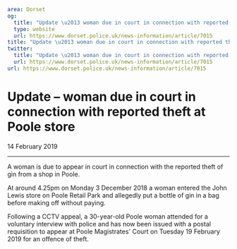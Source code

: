 ```yaml
area: Dorset
og:
  title: "Update \u2013 woman due in court in connection with reported theft at Poole store"
  type: website
  url: https://www.dorset.police.uk/news-information/article/7015
title: "Update \u2013 woman due in court in connection with reported theft at Poole store |"
twitter:
  title: "Update \u2013 woman due in court in connection with reported theft at Poole store"
  url: https://www.dorset.police.uk/news-information/article/7015
url: https://www.dorset.police.uk/news-information/article/7015
```

# Update – woman due in court in connection with reported theft at Poole store

14 February 2019

* * *

A woman is due to appear in court in connection with the reported theft of gin from a shop in Poole.

At around 4.25pm on Monday 3 December 2018 a woman entered the John Lewis store on Poole Retail Park and allegedly put a bottle of gin in a bag before making off without paying.

Following a CCTV appeal, a 30-year-old Poole woman attended for a voluntary interview with police and has now been issued with a postal requisition to appear at Poole Magistrates' Court on Tuesday 19 February 2019 for an offence of theft.
